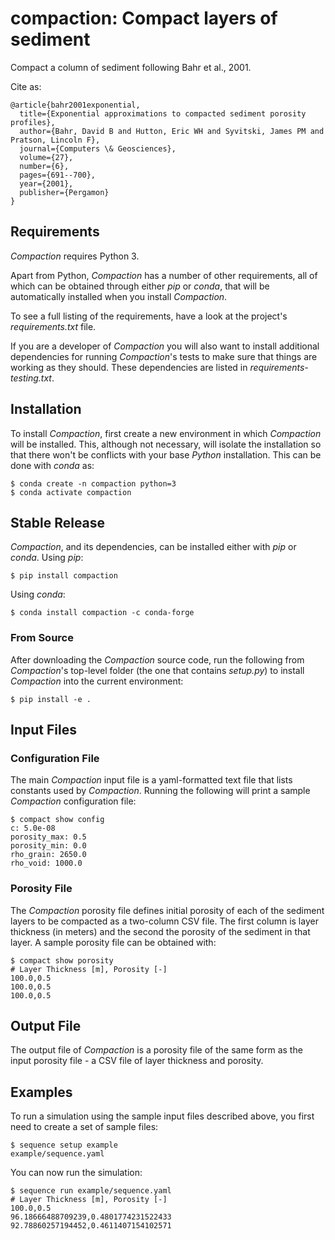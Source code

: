 # compaction: Compact layers of sediment

Compact a column of sediment following Bahr et al., 2001.

Cite as:

    @article{bahr2001exponential,
      title={Exponential approximations to compacted sediment porosity profiles},
      author={Bahr, David B and Hutton, Eric WH and Syvitski, James PM and Pratson, Lincoln F},
      journal={Computers \& Geosciences},
      volume={27},
      number={6},
      pages={691--700},
      year={2001},
      publisher={Pergamon}
    }

## Requirements

*Compaction* requires Python 3.

Apart from Python, *Compaction* has a number of other requirements, all of which
can be obtained through either *pip* or *conda*, that will be automatically
installed when you install *Compaction*.

To see a full listing of the requirements, have a look at the project's
*requirements.txt* file.

If you are a developer of *Compaction* you will also want to install
additional dependencies for running *Compaction*'s tests to make sure
that things are working as they should. These dependencies are listed
in *requirements-testing.txt*.

## Installation

To install *Compaction*, first create a new environment in
which *Compaction* will be installed. This, although not necessary, will
isolate the installation so that there won't be conflicts with your
base *Python* installation. This can be done with *conda* as:

    $ conda create -n compaction python=3
    $ conda activate compaction

## Stable Release

*Compaction*, and its dependencies, can be installed either with *pip*
or *conda*. Using *pip*:

    $ pip install compaction

Using *conda*:

    $ conda install compaction -c conda-forge

### From Source

After downloading the *Compaction* source code, run the following from
*Compaction*'s top-level folder (the one that contains *setup.py*) to
install *Compaction* into the current environment:

    $ pip install -e .

## Input Files

### Configuration File

The main *Compaction* input file is a yaml-formatted text file that lists
constants used by *Compaction*. Running the following will print a sample
*Compaction* configuration file:

    $ compact show config
    c: 5.0e-08
    porosity_max: 0.5
    porosity_min: 0.0
    rho_grain: 2650.0
    rho_void: 1000.0

### Porosity File

The *Compaction* porosity file defines initial porosity of each of the
sediment layers to be compacted as a two-column CSV file. The first
column is layer thickness (in meters) and the second the porosity of
the sediment in that layer. A sample porosity file can be obtained with:

    $ compact show porosity
    # Layer Thickness [m], Porosity [-]
    100.0,0.5
    100.0,0.5
    100.0,0.5

## Output File

The output file of *Compaction* is a porosity file of the same form as
the input porosity file - a CSV file of layer thickness and porosity.

## Examples

To run a simulation using the sample input files described above, you first
need to create a set of sample files:

    $ sequence setup example
    example/sequence.yaml

You can now run the simulation:

    $ sequence run example/sequence.yaml
    # Layer Thickness [m], Porosity [-]
    100.0,0.5
    96.18666488709239,0.4801774231522433
    92.78860257194452,0.4611407154102571
